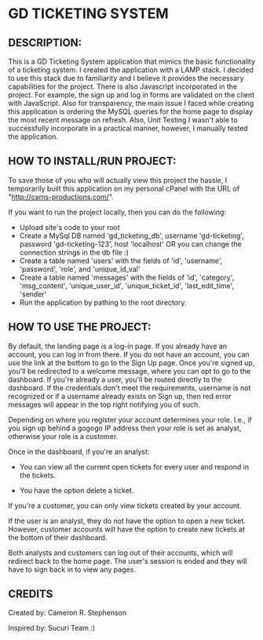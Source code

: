 # GD TICKETING SYSTEM

## DESCRIPTION:
This is a GD Ticketing System application that mimics the basic functionality of a ticketing system. I created the application with a LAMP stack. I decided to use this stack due to familiarity and I believe it provides the necessary capabilities for the project. There is also Javascript incorporated in the project. For example, the sign up and log in forms are validated on the client with JavaScript. Also for transparency, the main issue I faced while creating this application is ordering the MySQL queries for the home page to display the most recent message on refresh. Also, Unit Testing I wasn't able to successfully incorporate in a practical manner, however, I manually tested the application.

## HOW TO INSTALL/RUN PROJECT:

To save those of you who will actually view this project the hassle, I temporarily built this application on my personal cPanel with the URL of "http://cams-productions.com/".

If you want to run the project locally, then you can do the following:

- Upload site's code to your root
- Create a MySql DB named 'gd_ticketing_db', username 'gd-ticketing', password 'gd-ticketing-123', host 'localhost' OR you can change the connection strings in the db file :)
- Create a table named 'users' with the fields of 'id', 'username', 'password', 'role', and 'unique_id_val'
- Create a table named 'messages' with the fields of 'id', 'category', 'msg_content', 'unique_user_id', 'unique_ticket_id', 'last_edit_time', 'sender'
- Run the application by pathing to the root directory.


## HOW TO USE THE PROJECT:

By default, the landing page is a log-in page. If you already have an account, you can log in from there. If you do not have an account, you can use the link at the bottom to go to the Sign Up page. Once you're signed up, you'll be redirected to a welcome message, where you can opt to go to the dashboard. If you're already a user, you'll be routed directly to the dashboard. If the credentials don't meet the requirements, username is not recognized or if a username already exists on Sign up, then red error messages will appear in the top right notifying you of such.

Depending on where you register your account determines your role. I.e., if you sign up behind a gogogo IP address then your role is set as analyst, otherwise your role is a customer.

Once in the dashboard, if you're an analyst:

- You can view all the current open tickets for every user and respond in the tickets.

- You have the option delete a ticket.

If you're a customer, you can only view tickets created by your account.

If the user is an analyst, they do not have the option to open a new ticket. However, customer accounts will have the option to create new tickets at the bottom of their dashboard.

Both analysts and customers can log out of their accounts, which will redirect back to the home page. The user's session is ended and they will have to sign back in to view any pages.


## CREDITS

Created by: Cameron R. Stephenson

Inspired by: Sucuri Team :)
